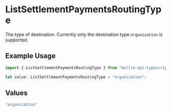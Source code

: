 # ListSettlementPaymentsRoutingType

The type of destination. Currently only the destination type `organization` is supported.

## Example Usage

```typescript
import { ListSettlementPaymentsRoutingType } from "mollie-api-typescript/models/operations";

let value: ListSettlementPaymentsRoutingType = "organization";
```

## Values

```typescript
"organization"
```